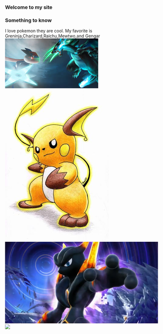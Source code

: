 ### Welcome to my site
### Something to know
I love pokemon they are cool. My favorite is Greninja,Charizard,Raichu,Mewtwo,and Gengar
<img src="images.jpeg"/>
<img src="Raichu-pokemon-21626756-342-500.jpg"/>
<img src="pokken-darkmewtwo-750.png"/>
<img src="Jeremiah555.github.io/__gengar_pokemon_drawn_by_juan_arrabel_hernandez__8130480baed756bc3e20ad4ce2d23bac.jpg">












